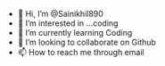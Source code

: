 - 👋 Hi, I’m @Sainikhil890
- 👀 I’m interested in ...coding
- 🌱 I’m currently learning Coding
- 💞️ I’m looking to collaborate on Github
- 📫 How to reach me through email

<!---
Sainikhil890/Sainikhil890 is a ✨ special ✨ repository because its `README.md` (this file) appears on your GitHub profile.
You can click the Preview link to take a look at your changes.
--->
